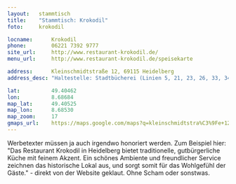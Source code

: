 ```yaml
---
layout:   stammtisch
title:    "Stammtisch: Krokodil"
foto:     krokodil

locname:      Krokodil
phone:        06221 7392 9777
site_url:     http://www.restaurant-krokodil.de/
menu_url:     http://www.restaurant-krokodil.de/speisekarte

address:      Kleinschmidtstraße 12, 69115 Heidelberg
address_desc: "Haltestelle: Stadtbücherei (Linien 5, 21, 23, 26, 33, 34, 720, 735, 752, 754, 755); Römerkreis Süd (Linien 23 und 24)"

lat:          49.40462
lon:          8.68684
map_lat:      49.40525
map_lon:      8.68530
map_zoom:     17
gmaps_url:    https://maps.google.com/maps?q=kleinschmidtstra%C3%9Fe+12
---
```

Werbetexter müssen ja auch irgendwo honoriert werden. Zum Beispiel hier: "Das
Restaurant Krokodil in Heidelberg bietet traditionelle, gutbürgerliche Küche mit
feinem Akzent. Ein schönes Ambiente und freundlicher Service zeichnen das
historische Lokal aus, und sorgt somit für das Wohlgefühl der Gäste." - direkt
von der Website geklaut. Ohne Scham oder sonstwas.
